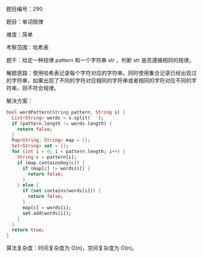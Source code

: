 题目编号：290

题目：单词规律

难度：简单

考察范围：哈希表

题干：给定一种规律 pattern 和一个字符串 str ，判断 str 是否遵循相同的规律。

解题思路：使用哈希表记录每个字符对应的字符串，同时使用集合记录已经出现过的字符串，如果出现了不同的字符对应相同的字符串或者相同的字符对应不同的字符串，则不符合规律。

解决方案：

```dart
bool wordPattern(String pattern, String s) {
  List<String> words = s.split(' ');
  if (pattern.length != words.length) {
    return false;
  }
  Map<String, String> map = {};
  Set<String> set = {};
  for (int i = 0; i < pattern.length; i++) {
    String c = pattern[i];
    if (map.containsKey(c)) {
      if (map[c] != words[i]) {
        return false;
      }
    } else {
      if (set.contains(words[i])) {
        return false;
      }
      map[c] = words[i];
      set.add(words[i]);
    }
  }
  return true;
}
```

算法复杂度：时间复杂度为 O(n)，空间复杂度为 O(n)。